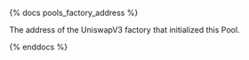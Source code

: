 {% docs pools_factory_address %}

The address of the UniswapV3 factory that initialized this Pool.

{% enddocs %}